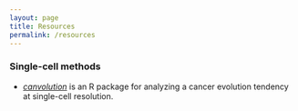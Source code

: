 ```yaml
---
layout: page 
title: Resources
permalink: /resources
---
```


### Single-cell methods

* [*canvolution*](https://github.com/jaewon-cho/canvolution) is an R package for analyzing a cancer evolution tendency at single-cell resolution.



